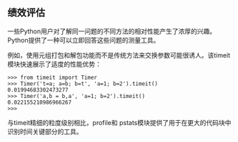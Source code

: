 ## 绩效评估

一些Python用户对了解同一问题的不同方法的相对性能产生了浓厚的兴趣。Python提供了一种可以立即回答这些问题的测量工具。

例如，使用元组打包和解包功能而不是传统方法来交换参数可能很诱人。该timeit 模块快速展示了适度的性能优势：

```
>>> from timeit import Timer
>>> Timer('t=a; a=b; b=t', 'a=1; b=2').timeit()
0.01994683302473277
>>> Timer('a,b = b,a', 'a=1; b=2').timeit()
0.022155210986966267
>>>
```

与timeit精细的粒度级别相比，profile和 pstats模块提供了用于在更大的代码块中识别时间关键部分的工具。


